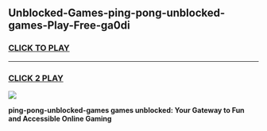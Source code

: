 
## Unblocked-Games-ping-pong-unblocked-games-Play-Free-ga0di
<h3>
<a href="https://premium76.site?title=ping-pong-unblocked-games&ref=18A1">CLICK TO PLAY</a></h3>
<hr>

<h3>
<a href="https://premium76.site?title=ping-pong-unblocked-games&ref=18A1">CLICK 2 PLAY</a>
  
</h3>

<a href="https://premium76.site?title=ping-pong-unblocked-games&ref=18A1"><img src="https://clearcache.store/games.png"></a>


**ping-pong-unblocked-games games unblocked: Your Gateway to Fun and Accessible Online Gaming**
